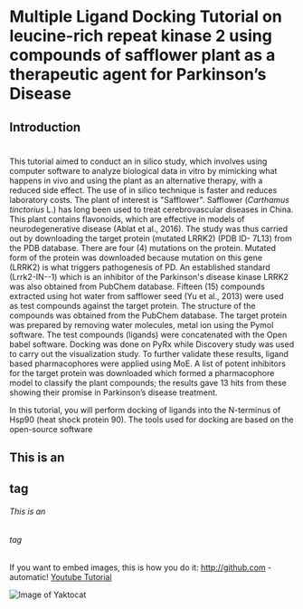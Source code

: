 # Multiple Ligand Docking Tutorial on leucine-rich repeat kinase 2 using compounds of safflower plant as a therapeutic agent for Parkinson’s Disease
## Introduction <h1>
  
  This tutorial aimed to conduct an in silico study, which involves using computer software to analyze biological data in vitro by mimicking what happens in vivo and using the plant as an alternative therapy, with a reduced side effect. The use of in silico technique is faster and reduces laboratory costs. The plant of interest is "Safflower". Safflower (*Carthamus tinctorius* L.) has long been used to treat cerebrovascular diseases in China. This plant contains flavonoids, which are effective in models of neurodegenerative disease (Ablat et al., 2016). The study was thus carried out by downloading the target protein (mutated LRRK2) (PDB ID- 7L13) from the PDB database. There are four (4) mutations on the protein. Mutated form of the protein was downloaded because mutation on this gene (LRRK2) is what triggers pathogenesis of PD. An established standard (Lrrk2-IN--1) which is an inhibitor of the Parkinson's disease kinase LRRK2 was also obtained from PubChem database. Fifteen (15) compounds extracted using hot water from safflower seed (Yu et al., 2013) were used as test compounds against the target protein. The structure of the compounds was obtained from the PubChem database. The target protein was prepared by removing water molecules, metal ion using the Pymol software. The test compounds (ligands) were concatenated with the Open babel software. Docking was done on PyRx while Discovery study was used to carry out the visualization study. 
To further validate these results, ligand based pharmacophores were applied using MoE.  A list of potent inhibitors for the target protein was downloaded which formed a pharmacophore model to classify the plant compounds; the results gave 13 hits from these showing their promise in Parkinson’s disease treatment.

  In this tutorial, you will perform docking of ligands into the N-terminus of Hsp90 (heat shock protein 90). The tools used for docking are based on the open-source software
## This is an <h2> tag
###### This is an <h6> tag

If you want to embed images, this is how you do it:
http://github.com - automatic!
[Youtube Tutorial](https://www.youtube.com/watch?v=UIk6ISuS5Lk)





![Image of Yaktocat](https://octodex.github.com/images/yaktocat.png)
